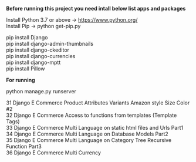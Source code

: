  
<b>Before running this project you need intall below list apps and packages</b><br>

Install Python 3.7 or above -> https://www.python.org/<br>
Install Pip   -> python get-pip.py<br>

pip install Django<br>
pip install django-admin-thumbnails<br>
pip install django-ckeditor<br>
pip install django-currencies<br>
pip install django-mptt<br>
pip install Pillow<br>

<b>For running</b> <br>

python manage.py runserver<br>


31 Django E Commerce Product Attributes Variants Amazon style Size Color #2 <br>
32 Django E Commerce Access to functions from templates (Template Tags) <br>
33 Django E Commerce Multi Language on static html files and Urls Part1 <br>
34 Django E Commerce Multi Language on Database Models Part2 <br>
35 Django E Commerce Multi Language on Category Tree Recursive Function Part3 <br>
36 Django E Commerce Multi Currency <br>
